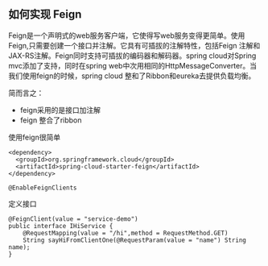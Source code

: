 ## 如何实现 Feign

Feign是一个声明式的web服务客户端，它使得写web服务变得更简单。使用Feign,只需要创建一个接口并注解。它具有可插拔的注解特性，包括Feign 注解和JAX-RS注解。Feign同时支持可插拔的编码器和解码器。spring cloud对Spring mvc添加了支持，同时在spring web中次用相同的HttpMessageConverter。当我们使用feign的时候，spring cloud 整和了Ribbon和eureka去提供负载均衡。

简而言之：
- feign采用的是接口加注解
- feign 整合了ribbon


使用feign很简单
```
<dependency>
  <groupId>org.springframework.cloud</groupId>
  <artifactId>spring-cloud-starter-feign</artifactId>
</dependency>
```

```
@EnableFeignClients
```

定义接口
```
@FeignClient(value = "service-demo")
public interface IHiService {
    @RequestMapping(value = "/hi",method = RequestMethod.GET)
    String sayHiFromClientOne(@RequestParam(value = "name") String name);
}

```
